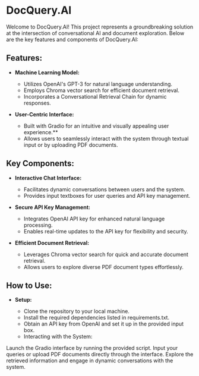 
# DocQuery.AI

Welcome to DocQuery.AI! This project represents a groundbreaking solution at the intersection of conversational AI and document exploration. Below are the key features and components of DocQuery.AI:

## Features:

- **Machine Learning Model:**
  - Utilizes OpenAI's GPT-3 for natural language understanding.
  - Employs Chroma vector search for efficient document retrieval.
  - Incorporates a Conversational Retrieval Chain for dynamic responses.
- **User-Centric Interface:**

  - Built with Gradio for an intuitive and visually appealing user experience.**
  - Allows users to seamlessly interact with the system through textual input or by uploading PDF documents.
## Key Components:

- **Interactive Chat Interface:**

  - Facilitates dynamic conversations between users and the system.
  - Provides input textboxes for user queries and API key management.
- **Secure API Key Management:**

  - Integrates OpenAI API key for enhanced natural language processing.
  - Enables real-time updates to the API key for flexibility and security.
- **Efficient Document Retrieval:**

  - Leverages Chroma vector search for quick and accurate document retrieval.
  - Allows users to explore diverse PDF document types effortlessly.
## How to Use:

- **Setup:**

  - Clone the repository to your local machine.
  - Install the required dependencies listed in requirements.txt.
  - Obtain an API key from OpenAI and set it up in the provided input box.
  - Interacting with the System:

Launch the Gradio interface by running the provided script.
Input your queries or upload PDF documents directly through the interface.
Explore the retrieved information and engage in dynamic conversations with the system.
